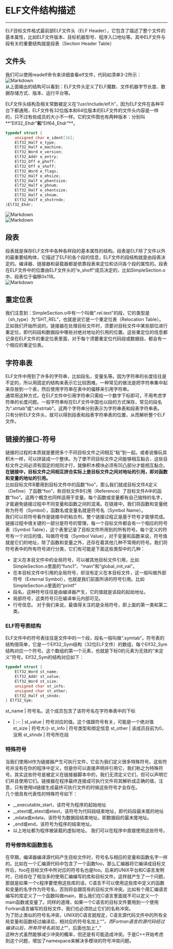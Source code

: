 ﻿# ELF文件结构描述

---
ELF目标文件格式最前部ELF文件头（ELF Header），它包含了描述了整个文件的基本属性，比如ELF文件版本、目标机器型号、程序入口地址等。其中ELF文件与段有关的重要结构就是段表（Section Header Table）  
## 文件头
我们可以使用readelf命令来详细查看elf文件，代码如清单3-2所示：  
![Markdown](http://i1.bvimg.com/641036/c612f100c3c71446.png)  
从上面输出的结构可以看到：ELF文件头定义了ELF魔数、文件机器字节长度、数据存储方式、版本、运行平台等。  

ELF文件头结构及相关常数被定义在“/usr/include/elf.h”，因为ELF文件在各种平台下都通用，ELF文件有32位版本和64位版本的ELF文件的文件头内容是一样的，只不过有些成员的大小不一样。它的文件图也有两种版本：分别叫**“Elf32_Ehdr”**和**“Elf64_Ehdr”**。  

```C
typedef struct {
    unsigned char e_ident[16];  
    Elf32_Half e_type;
    Elf32_Half e_machine;
    Elf32_Word e_version;
    Elf32_Addr e_entry;
    Elf32_Off e_phoff;
    Elf32_Off e_shoff;
    Elf32_Word e_flags;
    Elf32_Half e_ehsize;
    Elf32_Half e_phentsize;
    Elf32_Half e_phnum;
    Elf32_Half e_shentsize;
    Elf32_Half e_shnum;
    Elf32_Half e_shstrndx;
}Elf32_Ehdr;
```
![Markdown](http://i2.bvimg.com/641036/57ef88e31035f55c.png)  
![Markdown](http://i2.bvimg.com/641036/90f9474f053aae0c.png)  

## 段表
段表就是保存ELF文件中各种各样段的基本属性的结构。段表是ELF除了文件以外的最重要结构体，它描述了ELF的各个段的信息，ELF文件的段结构就是由段表决定的。编译器、链接器和装载器都是依靠段表来定位和访问各个段的属性的。段表在ELF文件中的位置由ELF文件头的“e_shoff”成员决定的，比如SimpleSection.o中，段表位于偏移0x118。  
![Markdown](http://i2.bvimg.com/641036/13738e77f9e63f71.png)  

## 重定位表
我们注意到：SimpleSection.o中有一个叫做".rel.text"的段，它的类型是（sh_type）为“SHT_REL”，也就是说它是一个重定位表（Relocation Table）。正如我们开始所说的，链接器在处理目标文件时，须要对目标文件中某些部位进行重定位，即代码段和数据段中哪些对绝对地址的引用的位置。这些重定位的信息都记录在ELF文件的重定位表里面，对于每个须要重定位代码段或数据段，都会有一个相应的重定位表。    

## 字符串表
ELF文件中用到了许多的字符串，比如段名，变量名等。因为字符串的长度往往是不定的，所以用固定的结构来表示它比较困难。一种常见的做法是把字符串集中起来存放到一个表，然后使用字符串在表中的偏移来引用字符串。    
通常用这种方式，在ELF文件中引用字符串只需给一个数字下标即可，不用考虑字符串的长度问题。一般字符串标在ELF文件中国也以段的方式保存，常见的段名为“.strtab”或“.shstrtab”。这两个字符串分别表示为字符串表和段表字符串表。  
只有分析ELF文件头，就可以得到段表和段表字符串表的位置，从而解析整个ELF文件。  

## 链接的接口-符号
链接的过程的本质就是要把多个不同目标文件之间相互“粘”到一起。或者说像玩具积木一样，可以拼装成一个整体。为了使不同目标文件之间能够相互黏合，这些目标文件之间必须有固定的规则才行，就像积木模块必须有凹凸部分才能相互黏合。**在链接中，目标文件之间相互拼合实际上是目标文件之间对地址的引用，即对函数和变量的地址的引用。**  
比如目标文件B要用到目标文件中的函数“foo”，那么我们就成目标文件A定义（Define）了函数“foo”，称目标文件B引用（Reference）了目标文件A中的函数“foo”。这两个概念也同样适用于变量。每个函数或变量都有自己独特的名字，才能避免链接过程中不同变量和函数之间的混淆。在链接中，我们将函数和变量统称为符号（Symbol），函数名或变量名就是符号名（Symbol Name）。  
我们可以将符号看作是链接中的粘合剂，整个链接过程正是基于符号才能够完成。链接过程中很关键的一部分是符号的管理，每一个目标文件都会有一个相应的符号表（Symbol Table），这个表里记录了目标文件所用到的所有符号。每个定义的符号有一个对应的值，叫做符号值（Symbol Value），对于变量和函数来说，符号值就是它们的地址，除了函数和变量之外，还存在着其他几种不常用的符号。我们将符号表中的所有符号进行分类，它们有可能是下面这些类型中的几种：  

 - 定义在本目文件中的全局符号，可以被其他目标文件引用，比如SimpleSection.o里面的“func1”、“main”和“global_init_val”。
 - 在本目标文件中引用的全局符号，却没有定义在本目标文件，这一般叫做外部符号（External Symbol），也就是我们前面所讲的符号引用。比如SimpleSection.o里面的“printf”
 - 段名，这种符号往往是由编译器产生，它的值就是该段的起始地址。
 - 局部符号，这类符号只在编译单元内部可见。
 - 行号信息。
 对于我们来说，最值得关注的是全局符号，即上面的第一类和第二类。  

### ELF符号表结构
ELF文件中的符号表往往是文件中的一个段，段名一般叫做“.symtab”。符号表的结构很简单，它是一个Elf32_Sym结构（32位ELF文件）的数组，每个Elf32_Sym结构对应一个符号。这个数组的第一个元素，也就是下标0的元素为无效的“未定义”符号。Elf32_Sym的结构对应如下：  
```C
typedef struct {
    Elf32_Word st_name;
    Elf32_Addr st_value;
    Elf32_Word st_size;
    unsigned char st_info;
    unsigned char st_other;
    Elf32_Half st_shndx;
} Elf32_Sym;
```
st_name | 符号名。这个成员包含了该符号名在字符串表中的下标
- | :-: |
st_value | 符号对应的值。这个值跟符号有关，可能是一个绝对值
st_size | 符号大小
st_info | 符号类型和绑定信息
st_other | 该成员目前为0，没用
st_shndx | 符号所在段  

### 特殊符号
当我们使用ld作为链接器产生可执行文件，它会为我们定义很多特殊符号。这些符号并没有在你的程序中定义，但是你可以直接声明并引用它，我们称之为特殊符号。其实这些符号是被定义在链接器脚本中的，我们无须定义它们，但可以声明它们并且使用它们。链接器在程序最终连接成可执行文件将其解析成正确的值，注意，只有使用ld链接生成最终可执行文件的时候这些符号才会存在。  
几个很具有代表性的特殊符号如下：  

 - __executable_start，该符号为程序的起始地址
 - __etext或_etext或etext，该符号为代码段结束地址，即代码段最末尾的地址
 - _edata或edata，该符号为数据段结束地址，即数据段的最末尾地址。
 - _end或end，该符号为程序的结束地址。
 - 以上地址都为程序被装载的虚拟地址。
 我们可以在程序中直接使用这些符号。

### 符号修饰和函数签名
在早期，编译器编译源代码产生目标文件时，符号名与相应的变量和函数名字一样的。比如在一个汇编源代码中包含了一个函数foo，那么汇编器将它编译成目标文件后，foo在目标文件中所对应的符号名也是foo。后来的UNIX平台和C语言发明时，已经存在了相当多的使用汇编编写的库和目标文件。这样就产生了一个问题，那就是如果一个c程序要使用这些库的话，C语言不可以使用这些库中定义的函数和变量的名字作为符号名，否则将会跟现有的目标文件冲突。比如有个用汇编语言编写的库定义了一个函数叫做main，那么我们在C语言里面就不可以定义一个main函数或变量了。同样的道理，如果一个C语言的目标文件要用到一个使用Fortran语言编写的目标文件，我们也必须防止它们的名称冲突。  
为了防止类似的符号名冲突，UNIX的C语言就规定，C语言源代码文件中的所有全局变量和函数经过编译后，相对应的符号名加上“_”。而Fortran语言的源代码经过编译以后，所有符号名前加上“_”，后面也加上“_”  
这种方式虽然能够减少冲突的概率，但还是有可能造成冲突。于是C++开始考虑到这个问题，增加了namespace来解决多模块的符号冲突问题。  






